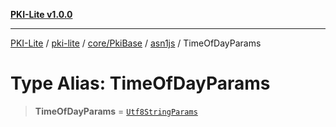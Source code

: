 [**PKI-Lite v1.0.0**](../../../../../../README.md)

---

[PKI-Lite](../../../../../../README.md) / [pki-lite](../../../../../README.md) / [core/PkiBase](../../../README.md) / [asn1js](../README.md) / TimeOfDayParams

# Type Alias: TimeOfDayParams

> **TimeOfDayParams** = [`Utf8StringParams`](../interfaces/Utf8StringParams.md)
